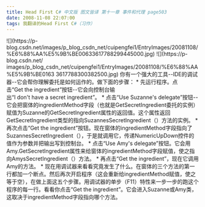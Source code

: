 ```yaml
---
title: Head First C# 中文版 图文皆译 第十一章 事件和代理 page503
date: 2008-11-08 22:07:00
tags: 我翻译的Head First C#（习作）
---
```

<?xml:namespace prefix = o ns = "urn:schemas-microsoft-com:office:office" />

![](https://p-blog.csdn.net/images/p_blog_csdn_net/cuipengfei1/EntryImages/20081108/%E6%88%AA%E5%9B%BE00633617788299445000.jpg) ![](https://p-blog.csdn.net/
images/p_blog_csdn_net/cuipengfei1/EntryImages/20081108/%E6%88%AA%E5%9B%BE0163
3617788300382500.jpg)

你有一个强大的工具--IDE的调试器--它会帮你理解委托是如何运作的。做下面的步骤：

*  先运行程序。点击“Get the ingredient”按钮--它会向控制台输出“I don't have a secret ingredient”。 

*  点击“Use Suzanne's delegate”按钮--它会把窗体的ingredientMethod字段（也就是GetSecretIngredient委托的实例）赋值为Suzanne的GetSecretIngredient属性的返回值。这个属性返回GetSecretIngredient类型的指向SuzannesSecretIngredient（）方法的实例。 

*  再次点击“Get the ingredient”按钮。现在窗体的ingredientMethod字段指向了SuzannesSecretIngredient（），于是就调用它，传递NumericUpDown控件的值作为参数并把输出写到控制台。 

*  点击“Use Amy's delegate”按钮。它会用Amy.GetSecretIngredient属性来给窗体的ingredientMethod字段赋值，使之指向AmysSecretIngredient（）方法。 

*  再点击“Get the ingredient”，现在它调用Amy的方法。 

*  现在用调试器来看看究竟发生了什么。在窗体的三个方法的第一行都加一个断点。然后再次开启程序（这会重新给ingredientMethod赋值，使之等于空），在做上面这五个步骤。用调试器的单步（F11）特性来一步一步的跑这个程序的每一行。看看你点击“Get the ingredient”。它会进入Suzanne或Amy类，这取决于ingredientMethod字段指向哪个方法。 



